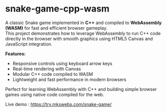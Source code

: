 # snake-game-cpp-wasm
A classic Snake game implemented in **C++** and compiled to **WebAssembly (WASM)** for fast and efficient browser gameplay.  
This project demonstrates how to leverage WebAssembly to run C++ code directly in the browser with smooth graphics using HTML5 Canvas and JavaScript integration.  

**Features:**  
- Responsive controls using keyboard arrow keys  
- Real-time rendering with Canvas  
- Modular C++ code compiled to WASM  
- Lightweight and fast performance in modern browsers  

Perfect for learning WebAssembly with C++ and building simple browser games using native code compiled for the web.

Live demo : <https://try.mkswebs.com/snake-game/>
